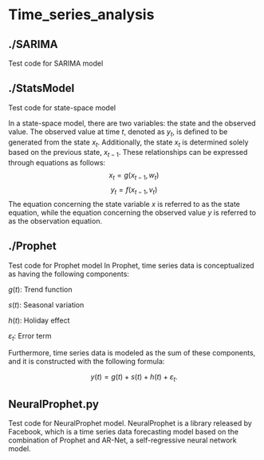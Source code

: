 # Time_series_analysis

## ./SARIMA
Test code for SARIMA model

## ./StatsModel
Test code for state-space model

In a state-space model, there are two variables: the state and the observed value. The observed value at time $t$, denoted as $y_t$, is defined to be generated from the state $x_t$. Additionally, the state $x_t$ is determined solely based on the previous state, $x_{t-1}$. These relationships can be expressed through equations as follows:
$$x_t = g(x_{t-1},w_t)$$ 
$$y_t = f(x_{t-1},v_t)$$
The equation concerning the state variable $x$ is referred to as the state equation, while the equation concerning the observed value $y$ is referred to as the observation equation.

## ./Prophet
Test code for Prophet model
In Prophet, time series data is conceptualized as having the following components:

$g(t)$: Trend function

$s(t)$: Seasonal variation

$h(t)$: Holiday effect

$ε_t$: Error term

Furthermore, time series data is modeled as the sum of these components, and it is constructed with the following formula:

$$y(t) = g(t) + s(t) + h(t) + ε_t.$$






## NeuralProphet.py
Test code for NeuralProphet model.
NeuralProphet is a library released by Facebook, which is a time series data forecasting model based on the combination of Prophet and AR-Net, a self-regressive neural network model.
